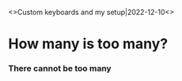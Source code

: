 <<TAG>>Custom keyboards and my setup|2022-12-10<<TAG>>
# How many is too many?
### There cannot be too many
